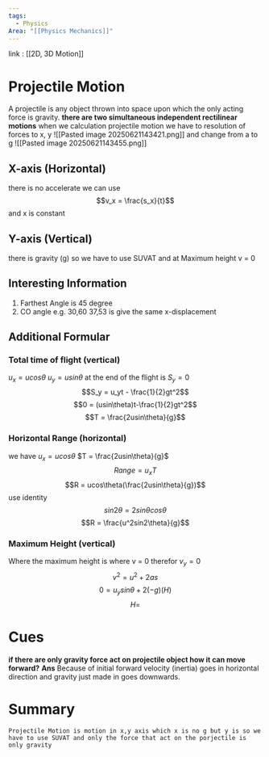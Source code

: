 ```yaml
---
tags:
  - Physics
Area: "[[Physics Mechanics]]"
---
```

link : [[2D, 3D Motion]]
# Projectile Motion
A projectile is any object thrown into space upon which the only acting force is gravity.
**there are two simultaneous independent rectilinear motions** when we calculation projectile motion we have to resolution of forces to x, y
![[Pasted image 20250621143421.png]]
and change from a to g
![[Pasted image 20250621143455.png]]
## X-axis (Horizontal)
there is no accelerate we can use $$v_x = \frac{s_x}{t}$$ and x is constant
## Y-axis (Vertical)
there is gravity (g) so we have to use SUVAT and at Maximum height v = 0
## Interesting Information
1. Farthest Angle is 45 degree
2. CO angle e.g. 30,60 37,53 is give the same x-displacement
## Additional Formular
### Total time of flight (vertical)
$u_x = ucos\theta$ 
$u_y = usin\theta$ 
at the end of the flight is $S_y = 0$
$$S_y = u_yt - \frac{1}{2}gt^2$$
$$0 = (usin\theta)t-\frac{1}{2}gt^2$$
$$T = \frac{2usin\theta}{g}$$
### Horizontal Range (horizontal)
we have $u_x = ucos\theta$ 
$T = \frac{2usin\theta}{g}$ 
$$Range = u_xT$$
$$R = ucos\theta(\frac{2usin\theta}{g})$$
use identity
$$sin2θ=2sinθcosθ$$
$$R = \frac{u^2sin2\theta}{g}$$
### Maximum Height (vertical)
Where the maximum height is where v = 0 therefor $v_y = 0$ 
$$v^2 = u^2+2as$$
$$0 = u_ysin\theta+2(-g)(H)$$
$$H = $$

# Cues
**if there are only gravity force act on projectile object how it can move forward?**
**Ans** Because of initial forward velocity (inertia) goes in horizontal direction and gravity just made in goes downwards.
# Summary
```
Projectile Motion is motion in x,y axis which x is no g but y is so we have to use SUVAT and only the force that act on the porjectile is only gravity 
```